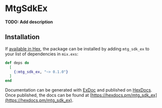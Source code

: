 # MtgSdkEx

**TODO: Add description**

## Installation

If [available in Hex](https://hex.pm/docs/publish), the package can be installed
by adding `mtg_sdk_ex` to your list of dependencies in `mix.exs`:

```elixir
def deps do
  [
    {:mtg_sdk_ex, "~> 0.1.0"}
  ]
end
```

Documentation can be generated with [ExDoc](https://github.com/elixir-lang/ex_doc)
and published on [HexDocs](https://hexdocs.pm). Once published, the docs can
be found at [https://hexdocs.pm/mtg_sdk_ex](https://hexdocs.pm/mtg_sdk_ex).

